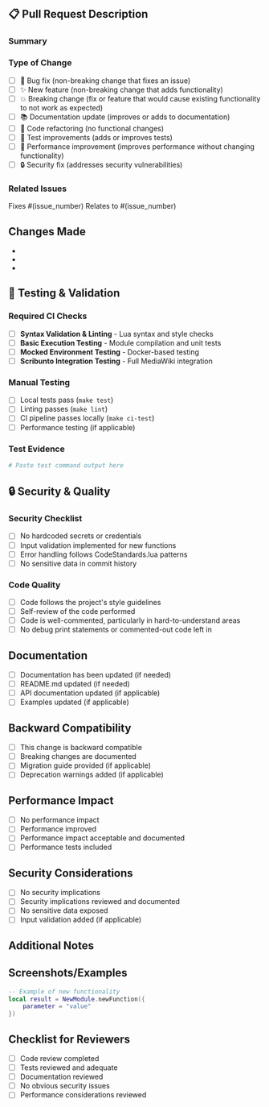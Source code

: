 ## 📋 Pull Request Description

### Summary
<!-- Provide a brief summary of what this PR accomplishes -->

### Type of Change
<!-- Mark the relevant option with an [x] -->
- [ ] 🐛 Bug fix (non-breaking change that fixes an issue)
- [ ] ✨ New feature (non-breaking change that adds functionality)
- [ ] 💥 Breaking change (fix or feature that would cause existing functionality to not work as expected)
- [ ] 📚 Documentation update (improves or adds to documentation)
- [ ] 🔧 Code refactoring (no functional changes)
- [ ] 🧪 Test improvements (adds or improves tests)
- [ ] 🚀 Performance improvement (improves performance without changing functionality)
- [ ] 🔒 Security fix (addresses security vulnerabilities)

### Related Issues
<!-- Link any related GitHub issues -->
Fixes #(issue_number)
Relates to #(issue_number)

## Changes Made
<!-- Describe the specific changes made -->
-
-
-

## 🧪 Testing & Validation

### Required CI Checks
<!-- These must pass before merge -->
- [ ] **Syntax Validation & Linting** - Lua syntax and style checks
- [ ] **Basic Execution Testing** - Module compilation and unit tests  
- [ ] **Mocked Environment Testing** - Docker-based testing
- [ ] **Scribunto Integration Testing** - Full MediaWiki integration

### Manual Testing
- [ ] Local tests pass (`make test`)
- [ ] Linting passes (`make lint`)
- [ ] CI pipeline passes locally (`make ci-test`)
- [ ] Performance testing (if applicable)

### Test Evidence
<!-- Include command output or screenshots -->
```bash
# Paste test command output here
```

## 🔒 Security & Quality

### Security Checklist

- [ ] No hardcoded secrets or credentials
- [ ] Input validation implemented for new functions
- [ ] Error handling follows CodeStandards.lua patterns
- [ ] No sensitive data in commit history

### Code Quality
<!-- Verify code quality standards -->
- [ ] Code follows the project's style guidelines
- [ ] Self-review of the code performed
- [ ] Code is well-commented, particularly in hard-to-understand areas
- [ ] No debug print statements or commented-out code left in

## Documentation
<!-- Ensure documentation is updated -->
- [ ] Documentation has been updated (if needed)
- [ ] README.md updated (if needed)
- [ ] API documentation updated (if applicable)
- [ ] Examples updated (if applicable)

## Backward Compatibility
<!-- Consider impact on existing users -->
- [ ] This change is backward compatible
- [ ] Breaking changes are documented
- [ ] Migration guide provided (if applicable)
- [ ] Deprecation warnings added (if applicable)

## Performance Impact
<!-- Consider performance implications -->
- [ ] No performance impact
- [ ] Performance improved
- [ ] Performance impact acceptable and documented
- [ ] Performance tests included

## Security Considerations
<!-- Security review -->
- [ ] No security implications
- [ ] Security implications reviewed and documented
- [ ] No sensitive data exposed
- [ ] Input validation added (if applicable)

## Additional Notes
<!-- Any additional information that reviewers should know -->

## Screenshots/Examples
<!-- If applicable, add screenshots or code examples -->

```lua
-- Example of new functionality
local result = NewModule.newFunction({
    parameter = "value"
})
```

## Checklist for Reviewers
<!-- For reviewers to use -->
- [ ] Code review completed
- [ ] Tests reviewed and adequate
- [ ] Documentation reviewed
- [ ] No obvious security issues
- [ ] Performance considerations reviewed
